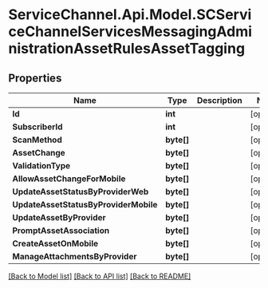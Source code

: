 # ServiceChannel.Api.Model.SCServiceChannelServicesMessagingAdministrationAssetRulesAssetTagging

## Properties

Name | Type | Description | Notes
------------ | ------------- | ------------- | -------------
**Id** | **int** |  | [optional] 
**SubscriberId** | **int** |  | [optional] 
**ScanMethod** | **byte[]** |  | [optional] 
**AssetChange** | **byte[]** |  | [optional] 
**ValidationType** | **byte[]** |  | [optional] 
**AllowAssetChangeForMobile** | **byte[]** |  | [optional] 
**UpdateAssetStatusByProviderWeb** | **byte[]** |  | [optional] 
**UpdateAssetStatusByProviderMobile** | **byte[]** |  | [optional] 
**UpdateAssetByProvider** | **byte[]** |  | [optional] 
**PromptAssetAssociation** | **byte[]** |  | [optional] 
**CreateAssetOnMobile** | **byte[]** |  | [optional] 
**ManageAttachmentsByProvider** | **byte[]** |  | [optional] 

[[Back to Model list]](../README.md#documentation-for-models) [[Back to API list]](../README.md#documentation-for-api-endpoints) [[Back to README]](../README.md)

